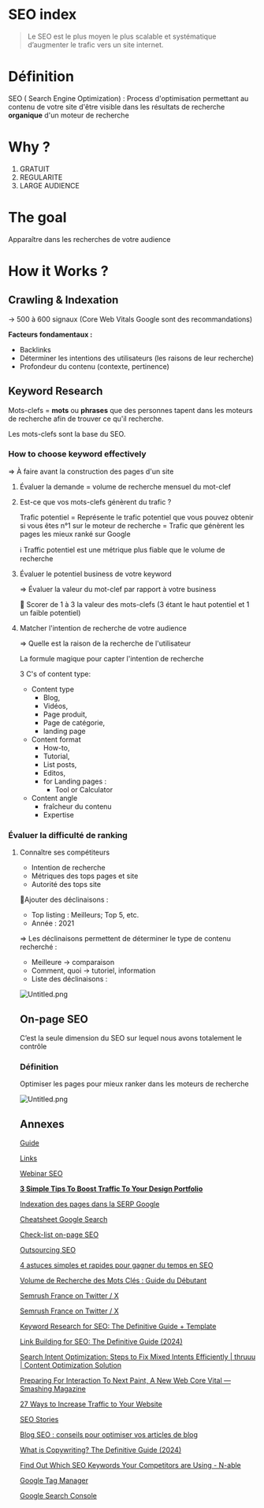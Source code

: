 # SEO index

> Le SEO est le plus moyen le plus scalable et systématique d’augmenter le trafic vers un site internet.

# Définition

SEO ( Search Engine Optimization) : Process d'optimisation permettant au contenu de votre site d'être visible dans les résultats de recherche **organique** d'un moteur de recherche

# Why ?

1. GRATUIT
2. REGULARITE
3. LARGE AUDIENCE

# The goal

Apparaître dans les recherches de votre audience

# How it Works ?

## Crawling & Indexation

→ 500 à 600 signaux (Core Web Vitals Google sont des recommandations)

**Facteurs fondamentaux :**

- Backlinks
- Déterminer les intentions des utilisateurs (les raisons de leur recherche)
- Profondeur du contenu (contexte, pertinence)

## Keyword Research

Mots-clefs = **mots** ou **phrases** que des personnes tapent dans les moteurs de recherche afin de trouver ce qu'il recherche.

Les mots-clefs sont la base du SEO.

### How to choose keyword effectively

⇒ À faire avant la construction des pages d'un site

1. Évaluer la demande = volume de recherche mensuel du mot-clef
2. Est-ce que vos mots-clefs génèrent du trafic ?

   Trafic potentiel = Représente le trafic potentiel que vous pouvez obtenir si vous êtes n°1 sur le moteur de recherche = Trafic que génèrent les pages les mieux ranké sur Google

   ℹ️ Traffic potentiel est une métrique plus fiable que le volume de recherche

3. Évaluer le potentiel business de votre keyword

   ⇒ Évaluer la valeur du mot-clef par rapport à votre business

   🔰 Scorer de 1 à 3 la valeur des mots-clefs (3 étant le haut potentiel et 1 un faible potentiel)

4. Matcher l'intention de recherche de votre audience

   ⇒ Quelle est la raison de la recherche de l'utilisateur

   La formule magique pour capter l'intention de recherche

   3 C's of content type:

   - Content type
     - Blog,
     - Vidéos,
     - Page produit,
     - Page de catégorie,
     - landing page
   - Content format
     - How-to,
     - Tutorial,
     - List posts,
     - Editos,
     - for Landing pages :
       - Tool or Calculator
   - Content angle
     - fraîcheur du contenu
     - Expertise

### Évaluer la difficulté de ranking

1. Connaître ses compétiteurs

   - Intention de recherche
   - Métriques des tops pages et site
   - Autorité des tops site

   🧪Ajouter des déclinaisons :

   - Top listing : Meilleurs; Top 5, etc.
   - Année : 2021

   ⇒ Les déclinaisons permettent de déterminer le type de contenu recherché :

   - Meilleure → comparaison
   - Comment, quoi → tutoriel, information
   - Liste des déclinaisons :

   ![Untitled.png](https://s3-us-west-2.amazonaws.com/secure.notion-static.com/60c3dc95-5c2d-4b9b-8c8b-74924eadd2e7/Untitled.png)

   ## On-page SEO

   C’est la seule dimension du SEO sur lequel nous avons totalement le contrôle

   ### Définition

   Optimiser les pages pour mieux ranker dans les moteurs de recherche

   ![Untitled.png](https://s3-us-west-2.amazonaws.com/secure.notion-static.com/287d2f39-1172-4b29-b30e-6fe4a96e0ab6/Untitled.png)

   ## Annexes

   [Guide](https://www.notion.so/Guide-756124e58e0a474a9466e3fa43a4c1c4?pvs=21)

   [Links](https://www.notion.so/Links-9bb2a889502e40f2a543f7e8387ba687?pvs=21)

   [Webinar SEO](https://www.notion.so/Webinar-SEO-0d78244fd1964b35abe0f28e74e5a879?pvs=21)

   [**3 Simple Tips To Boost Traffic To Your Design Portfolio**](https://www.notion.so/3-Simple-Tips-To-Boost-Traffic-To-Your-Design-Portfolio-d12c3ea024ef437b9b5cd8a2471d6a26?pvs=21)

   [Indexation des pages dans la SERP Google](https://www.notion.so/Indexation-des-pages-dans-la-SERP-Google-d279f880e3704a0981accfb018b3d116?pvs=21)

   [Cheatsheet Google Search](https://www.notion.so/Cheatsheet-Google-Search-a83595176d7e464ba5d78f3174769012?pvs=21)

   [Check-list on-page SEO](https://www.notion.so/Check-list-on-page-SEO-89c33c3cd2694f9c98dce74afd9536c5?pvs=21)

   [Outsourcing SEO](https://www.notion.so/Outsourcing-SEO-4a7fff0528694af1b8130717a115c535?pvs=21)

   [4 astuces simples et rapides pour gagner du temps en SEO](https://t.co/v8gVsyty9a)

   [Volume de Recherche des Mots Clés : Guide du Débutant](https://fr.semrush.com/blog/volume-de-recherche-par-mot-cle/?utm_source=twitter&utm_medium=post&utm_campaign=&utm_term=social_organic_fr)

   [Semrush France on Twitter / X](https://x.com/semrush_fr/status/1662053718391418881?s=20)

   [Semrush France on Twitter / X](https://x.com/semrush_fr/status/1671817324658040834?s=20)

   [Keyword Research for SEO: The Definitive Guide + Template](https://backlinko.com/keyword-research)

   [Link Building for SEO: The Definitive Guide (2024)](https://backlinko.com/link-building)

   [Search Intent Optimization: Steps to Fix Mixed Intents Efficiently | thruuu | Content Optimization Solution](https://thruuu.com/blog/search-intent-optimization/)

   [Preparing For Interaction To Next Paint, A New Web Core Vital — Smashing Magazine](https://www.smashingmagazine.com/2023/12/preparing-interaction-next-paint-web-core-vital/)

   [27 Ways to Increase Traffic to Your Website](https://backlinko.com/increase-website-traffic)

   [SEO Stories](https://www.youtube.com/playlist?list=PLIRlkxIq1ppxx3Uf21EJjA8w72gwe_epf)

   [Blog SEO : conseils pour optimiser vos articles de blog](https://fr.semrush.com/blog/optimiser-articles-blog/)

   [What is Copywriting? The Definitive Guide (2024)](https://backlinko.com/copywriting-guide)

   [Find Out Which SEO Keywords Your Competitors are Using - N-able](https://www.n-able.com/fr/blog/find-out-which-seo-keywords-your-competitors-are-using)

   [Google Tag Manager](https://www.notion.so/Google-Tag-Manager-66b18351f9bd4d3c930f6536672a920d?pvs=21)

   [Google Search Console](https://www.notion.so/Google-Search-Console-075e930256274b3e8e9299c41c5a01e3?pvs=21)
